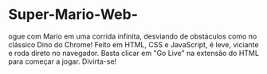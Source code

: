 # Super-Mario-Web-
ogue com Mario em uma corrida infinita, desviando de obstáculos como no clássico Dino do Chrome! Feito em HTML, CSS e JavaScript, é leve, viciante e roda direto no navegador. Basta clicar em "Go Live" na extensão do HTML para começar a jogar. Divirta-se! 
